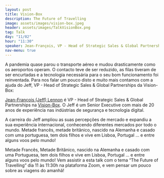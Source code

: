 ```yaml
---
layout: post
title: Vision-Box
description: The Future of Travelling
image: assets/images/vision-box.jpeg
header: assets/images/TalkVisionBox.png
tag: Talk
day: "11/02"
hour: "11:30"
speaker: Jean-François, VP - Head of Strategic Sales & Global Partnerships
nav-menu: true
---
```


A pandemia quase parou o transporte aéreo e mudou drasticamente como os aeroportos operam. O contacto teve de ser reduzido, as filas tiveram de ser encurtadas e a tecnologia necessária para o seu bom funcionamento foi reinventada. Para nos falar um pouco disto e muito mais contamos com a ajuda do Jeff, VP - Head of Strategic Sales & Global Partnerships da Vision-Box:

[Jean-François (Jeff) Lennon](https://pt.linkedin.com/in/jflennon/) é VP - Head of Strategic Sales & Global Partnerships na [Vision-Box](https://www.vision-box.com/). O Jeff é um Senior Executive com mais de 20 anos de experiência nas indústrias de segurança e tecnologia digital. 

A carreira do Jeff ampliou as suas percepções de mercado e expandiu a sua experiência internacional, conhecendo diferentes mercados por todo o mundo. Metade francês, metade britânico, nascido na Alemanha e casado com uma portuguesa, tem dois filhos e vive em Lisboa, Portugal … e entre alguns voos pelo mundo!

Metade Francês, Metade Britânico, nascido na Alemanha e casado com uma Portuguesa, tem dois filhos e vive em Lisboa, Portugal … e entre alguns voos pelo mundo!
Vem assistir a esta talk com o tema “The Future of Travelling” dia 11 às 11:30h na plataforma Zoom, e vem pensar um pouco sobre as viagens do amanhã!